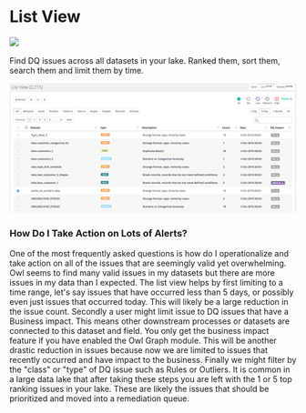# List View

![](../.gitbook/assets/list\_view.gif)

Find DQ issues across all datasets in your lake. Ranked them, sort them, search them and limit them by time.

![](../.gitbook/assets/owl-list-view.png)

### How Do I Take Action on Lots of Alerts?

One of the most frequently asked questions is how do I operationalize and take action on all of the issues that are seemingly valid yet overwhelming. Owl seems to find many valid issues in my datasets but there are more issues in my data than I expected. The list view helps by first limiting to a time range, let's say issues that have occurred less than 5 days, or possibly even just issues that occurred today. This will likely be a large reduction in the issue count. Secondly a user might limit issue to DQ issues that have a Business impact. This means other downstream processes or datasets are connected to this dataset and field. You only get the business impact feature if you have enabled the Owl Graph module. This will be another drastic reduction in issues because now we are limited to issues that recently occurred and have impact to the business. Finally we might filter by the "class" or "type" of DQ issue such as Rules or Outliers. It is common in a large data lake that after taking these steps you are left with the 1 or 5 top ranking issues in your lake. These are likely the issues that should be prioritized and moved into a remediation queue.
